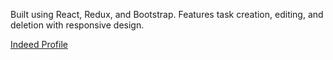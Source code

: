 Built using React, Redux, and Bootstrap. Features task creation, editing, and deletion with responsive design.


[Indeed Profile](https://profile.indeed.com/p/ankits-z788l93)
